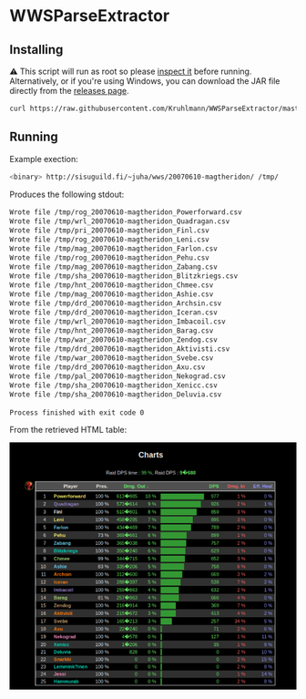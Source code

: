 # WWSParseExtractor

## Installing

⚠️ This script will run as root so please [inspect it](install) before running. Alternatively, or if you're using Windows, you can download the JAR file directly from the [releases page](https://github.com/Kruhlmann/WWSParseExtractor/releases).

```sh
curl https://raw.githubusercontent.com/Kruhlmann/WWSParseExtractor/master/install | sudo sh
```

## Running

Example exection:

```sh
<binary> http://sisuguild.fi/~juha/wws/20070610-magtheridon/ /tmp/
```

Produces the following stdout:

```
Wrote file /tmp/rog_20070610-magtheridon_Powerforward.csv
Wrote file /tmp/wrl_20070610-magtheridon_Quadragan.csv
Wrote file /tmp/pri_20070610-magtheridon_Finl.csv
Wrote file /tmp/rog_20070610-magtheridon_Leni.csv
Wrote file /tmp/mag_20070610-magtheridon_Farlon.csv
Wrote file /tmp/rog_20070610-magtheridon_Pehu.csv
Wrote file /tmp/mag_20070610-magtheridon_Zabang.csv
Wrote file /tmp/sha_20070610-magtheridon_Blitzkriegs.csv
Wrote file /tmp/hnt_20070610-magtheridon_Chmee.csv
Wrote file /tmp/mag_20070610-magtheridon_Ashie.csv
Wrote file /tmp/drd_20070610-magtheridon_Archsin.csv
Wrote file /tmp/drd_20070610-magtheridon_Iceran.csv
Wrote file /tmp/wrl_20070610-magtheridon_Imbacoil.csv
Wrote file /tmp/hnt_20070610-magtheridon_Barag.csv
Wrote file /tmp/war_20070610-magtheridon_Zendog.csv
Wrote file /tmp/drd_20070610-magtheridon_Aktivisti.csv
Wrote file /tmp/war_20070610-magtheridon_Svebe.csv
Wrote file /tmp/drd_20070610-magtheridon_Axu.csv
Wrote file /tmp/pal_20070610-magtheridon_Nekograd.csv
Wrote file /tmp/sha_20070610-magtheridon_Xenicc.csv
Wrote file /tmp/sha_20070610-magtheridon_Deluvia.csv

Process finished with exit code 0
```

From the retrieved HTML table:

![DPS table](doc/table.png)
